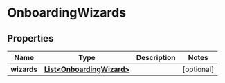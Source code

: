 

# OnboardingWizards


## Properties

| Name | Type | Description | Notes |
|------------ | ------------- | ------------- | -------------|
|**wizards** | [**List&lt;OnboardingWizard&gt;**](OnboardingWizard.md) |  |  [optional] |



